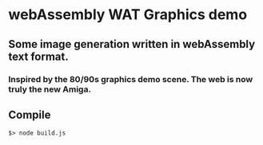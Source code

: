 # webAssembly WAT Graphics demo
## Some image generation written in webAssembly text format.
### Inspired by the 80/90s graphics demo scene. The web is now truly the new Amiga.
## Compile
```
$> node build.js
```
